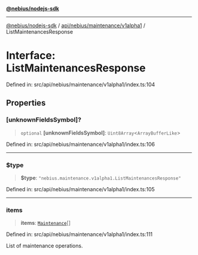[**@nebius/nodejs-sdk**](../../../../../README.md)

---

[@nebius/nodejs-sdk](../../../../../README.md) / [api/nebius/maintenance/v1alpha1](../README.md) / ListMaintenancesResponse

# Interface: ListMaintenancesResponse

Defined in: src/api/nebius/maintenance/v1alpha1/index.ts:104

## Properties

### \[unknownFieldsSymbol\]?

> `optional` **\[unknownFieldsSymbol\]**: `Uint8Array`\<`ArrayBufferLike`\>

Defined in: src/api/nebius/maintenance/v1alpha1/index.ts:106

---

### $type

> **$type**: `"nebius.maintenance.v1alpha1.ListMaintenancesResponse"`

Defined in: src/api/nebius/maintenance/v1alpha1/index.ts:105

---

### items

> **items**: [`Maintenance`](Maintenance.md)[]

Defined in: src/api/nebius/maintenance/v1alpha1/index.ts:111

List of maintenance operations.
